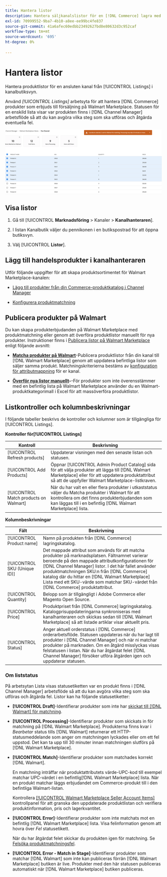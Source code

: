```yaml
---
title: Hantera listor
description: Hantera säljkanalslistor för en [!DNL Commerce] lagra med Channel Manager för Adobe Commerce och Magento Open Source.
exl-id: 70999552-9ba7-4b10-a8ee-ee99bc4fe837
source-git-commit: 41a6afec60edbb23492627bd8e80632d3c952caf
workflow-type: tm+mt
source-wordcount: '695'
ht-degree: 0%

---
```


# Hantera listor

Hantera produktlistor för en ansluten kanal från [!UICONTROL Listings] i kanalbutiksvyn.

Använd *[!UICONTROL Listings]* arbetsyta för att hantera [!DNL Commerce] produkter som erbjuds till försäljning på Walmart Marketplace. Statusen för en enskild lista visar var produkten finns i [!DNL Channel Manager] arbetsflöde så att du kan avgöra vilka steg som ska utföras och åtgärda eventuella fel.

![Listsida för en ansluten försäljningskanal](assets/products-submit-for-matching.png)

## Visa listor

1. Gå till [!UICONTROL **Marknadsföring** > Kanaler > **Kanalhanteraren**].

1. I listan Kanalbutik väljer du pennikonen i en butikspostrad för att öppna butiksvyn.

1. Välj [!UICONTROL **Listor**].

## Lägg till handelsprodukter i kanalhanteraren

Utför följande uppgifter för att skapa produktsortimentet för Walmart Marketplace-kanalen:

* [Lägg till produkter från din Commerce-produktkatalog i Channel Manager](add-products-to-connected-channel.md)

* [Konfigurera produktmatchning](map-product-attributes-for-matching.md#configure-product-attribute-settings)

## Publicera produkter på Walmart

Du kan skapa produkterbjudanden på Walmart Marketplace med produktmatchning eller genom att överföra produktlistor manuellt för nya produkter. Instruktioner finns i [Publicera listor på Walmart Marketplace](publish-listings-to-marketplace.md) enligt följande avsnitt:

* **[Matcha produkter på Walmart](publish-listings-to-marketplace.md)**-Publicera produktlistor från din kanal till [!DNL Walmart Marketplace] genom att uppdatera befintliga listor som säljer samma produkt. Matchningskriterierna bestäms av [konfiguration för attributmappning](map-product-attributes-for-matching.md) för er kanal.

* **[Överför nya listor manuellt](publish-listings-to-marketplace.md#upload-new-product-listings)-**-För produkter som inte överensstämmer med en befintlig lista på Walmart Marketplace använder du en Walmart-produktkategorimall i Excel för att massöverföra produktlistor.

## Listkontroller och kolumnbeskrivningar

I följande tabeller beskrivs de kontroller och kolumner som är tillgängliga för [!UICONTROL Listings].

**Kontroller för[!UICONTROL Listings]**

| **Kontroll** | **Beskrivning** |
|----------------------------------------|--------------------------------------------------------------------------------------------------------------------------------------------------------------------------------------------------------------|
| [!UICONTROL Refresh products] | Uppdaterar visningen med den senaste listan och statusen. |
| [!UICONTROL Add Products] | Öppnar [!UICONTROL Admin Product Catalog] sida för att välja produkter att lägga till [!DNL Walmart Marketplace] eller för att uppdatera produktattribut så att de uppfyller Walmart Marketplace-listkraven. |
| [!UICONTROL Match products on Walmart] | När du har valt en eller flera produkter i utkaststatus väljer du Matcha produkter i Walmart för att kontrollera om det finns produkterbjudanden som kan läggas till i en befintlig [!DNL Walmart Marketplace] lista. |


**Kolumnbeskrivningar**

| **Fält** | **Beskrivning** |
|------------------------------|-----------------------------------------------------------------------------------------------------------------------------------------------------------------------------------------------------------------------------------------------------------------------------------------------------------------------------------------------------------------------------------------------------------------------|
| [!UICONTROL Product name] | Namn på produkten från [!DNL Commerce] lagringskatalog. |
| [!UICONTROL SKU (Unique ID)] | Det mappade attribut som används för att matcha produkter på marknadsplatsen. Fältnamnet varierar beroende på den mappade attributkonfigurationen för [!DNL Channel Manager] listor. I det här fallet använder produktmatchningen SKU:n från [!DNL Commerce] katalog där du hittar en [!DNL Walmart Marketplace]  Lista med ett SKU-värde som matchar SKU-värdet från [!DNL Commerce] produktattribut. |
| [!UICONTROL  Quantity] | Belopp som är tillgängligt i Adobe Commerce eller Magento Open Source. |
| [!UICONTROL Price] | Produktpriset från [!DNL Commerce] lagringskatalog. Katalogprisuppdateringarna synkroniseras med kanalhanteraren och skickas sedan till [!DNL Walmart Marketplace]  så att listade artiklar visar aktuellt pris. |
| [!UICONTROL Status] | Anger aktuell orderstatus i [!DNL Commerce] orderarbetsflöde. Statusen uppdateras när du har lagt till produkter i [!DNL Channel Manager] och när ni matchar produkter på marknaden. Om en åtgärd misslyckas visas felstatusen i listan. När du har åtgärdat felet [!DNL Channel Manager] försöker utföra åtgärden igen och uppdaterar statusen. |


### Om liststatus

På arbetsytan Lista visas statusetiketten var en produkt finns i [!DNL Channel Manager] arbetsflöde så att du kan avgöra vilka steg som ska utföras och åtgärda fel. Listor kan ha följande statusetiketter:

* **[!UICONTROL Draft]**-Identifierar produkter som inte har [skickat till [!DNL Walmart] för matchning](publish-listings-to-marketplace.md#match-products).

* **[!UICONTROL Processing]**-Identifierar produkter som skickats in för matchning på [!DNL Walmart Marketplace]. Produkterna finns kvar i *Bearbetar* status tills [!DNL Walmart] returnerar ett HTTP-statusmeddelande som anger om matchningen lyckades eller om ett fel uppstod. Det kan ta upp till 30 minuter innan matchningen slutförs på [!DNL Walmart Marketplace].

* **[!UICONTROL Match]**-Identifierar produkter som matchades korrekt [!DNL Walmart].

   En matchning inträffar när produktattributets värde-UPC-kod till exempel matchar UPC-värdet i en befintlig[!DNL Walmart Marketplace] lista. När en produkt matchar läggs erbjudandet om Commerce-produkt till i den befintliga Walmart-listan.

   Kontrollera [[!UICONTROL Walmart Marketplace Seller Account Items]](https://seller.walmart.com/items-and-inventory/manage-items) kontrollpanel för att granska den uppdaterade produktlistan och verifiera produktinformation, pris och lagerkvantitet.


* **[!UICONTROL Error]**-Identifierar produkter som inte matchats mot en befintlig [!DNL Walmart Marketplace] lista. Visa felinformation genom att hovra över *Fel* statusetikett.

   När du har åtgärdat felet skickar du produkten igen för matchning. Se [Felsöka produktmatchningsfel](https://docs.google.com/document/d/1bEbCyVLXJQQsbZvEwetJvZKWQJOKoiw5Ia1uB4Bs4uo/edit#heading=h.sz6eji8z9vzy).

* **[!UICONTROL Error - Match in Stage]**-Identifierar produkter som matchar [!DNL Walmart] som inte kan publiceras förrän [!DNL Walmart Marketplace] butiken är live. Produkter med den här statusen publiceras automatiskt när [!DNL Walmart Marketplace] butiken publiceras.
